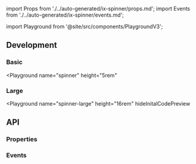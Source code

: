 import Props from './../auto-generated/ix-spinner/props.md';
import Events from './../auto-generated/ix-spinner/events.md';

import Playground from '@site/src/components/PlaygroundV3';

## Development

### Basic

<Playground
  name="spinner" 
  height="5rem"
  >
</Playground>

### Large

<Playground
  name="spinner-large" 
  height="16rem"
  hideInitalCodePreview
  >
</Playground>

## API

### Properties

<Props />

### Events

<Events />

